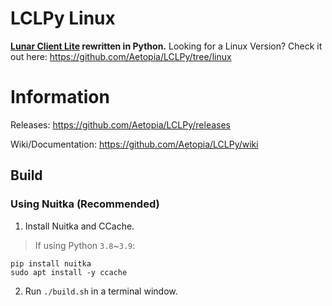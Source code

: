 # LCLPy Linux
<b>[Lunar Client Lite](https://github.com/Aetopia/Lunar-Client-Lite-Launcher) rewritten in Python.</b>
Looking for a Linux Version?
Check it out here: https://github.com/Aetopia/LCLPy/tree/linux

# Information
Releases: https://github.com/Aetopia/LCLPy/releases    

Wiki/Documentation: https://github.com/Aetopia/LCLPy/wiki
## Build
### Using Nuitka (Recommended)
1. Install Nuitka and CCache.
> If using Python `3.8`~`3.9`:
```
pip install nuitka
sudo apt install -y ccache
```
2. Run `./build.sh` in a terminal window.
